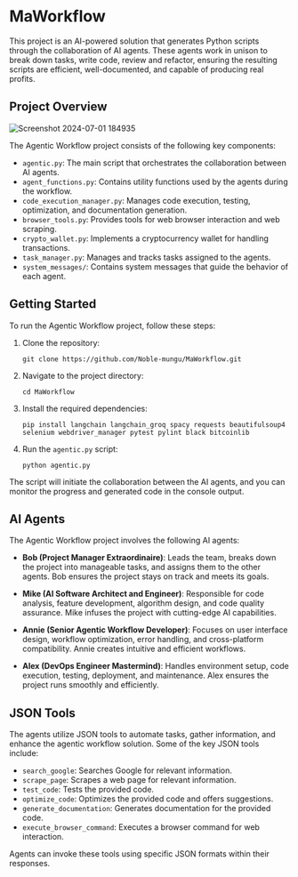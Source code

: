 

# MaWorkflow

This project is an AI-powered solution that generates Python scripts through the collaboration of AI agents. These agents work in unison to break down tasks, write code, review and refactor, ensuring the resulting scripts are efficient, well-documented, and capable of producing real profits.

## Project Overview
![Screenshot 2024-07-01 184935](https://github.com/Noble-mungu/MaWorkflow/assets/64100418/e13438ac-59c1-45aa-8d56-caf1bda3cbe6)

The Agentic Workflow project consists of the following key components:

- `agentic.py`: The main script that orchestrates the collaboration between AI agents.
- `agent_functions.py`: Contains utility functions used by the agents during the workflow.
- `code_execution_manager.py`: Manages code execution, testing, optimization, and documentation generation.
- `browser_tools.py`: Provides tools for web browser interaction and web scraping.
- `crypto_wallet.py`: Implements a cryptocurrency wallet for handling transactions.
- `task_manager.py`: Manages and tracks tasks assigned to the agents.
- `system_messages/`: Contains system messages that guide the behavior of each agent.

## Getting Started

To run the Agentic Workflow project, follow these steps:

1. Clone the repository:
   ```
   git clone https://github.com/Noble-mungu/MaWorkflow.git
   ```

2. Navigate to the project directory:
   ```
   cd MaWorkflow
   ```

3. Install the required dependencies:
   ```
   pip install langchain langchain_groq spacy requests beautifulsoup4 selenium webdriver_manager pytest pylint black bitcoinlib
   ```

4. Run the `agentic.py` script:
   ```
   python agentic.py
   ```

The script will initiate the collaboration between the AI agents, and you can monitor the progress and generated code in the console output.

## AI Agents

The Agentic Workflow project involves the following AI agents:

- **Bob (Project Manager Extraordinaire)**: Leads the team, breaks down the project into manageable tasks, and assigns them to the other agents. Bob ensures the project stays on track and meets its goals.

- **Mike (AI Software Architect and Engineer)**: Responsible for code analysis, feature development, algorithm design, and code quality assurance. Mike infuses the project with cutting-edge AI capabilities.

- **Annie (Senior Agentic Workflow Developer)**: Focuses on user interface design, workflow optimization, error handling, and cross-platform compatibility. Annie creates intuitive and efficient workflows.

- **Alex (DevOps Engineer Mastermind)**: Handles environment setup, code execution, testing, deployment, and maintenance. Alex ensures the project runs smoothly and efficiently.

## JSON Tools

The agents utilize JSON tools to automate tasks, gather information, and enhance the agentic workflow solution. Some of the key JSON tools include:

- `search_google`: Searches Google for relevant information.
- `scrape_page`: Scrapes a web page for relevant information.
- `test_code`: Tests the provided code.
- `optimize_code`: Optimizes the provided code and offers suggestions.
- `generate_documentation`: Generates documentation for the provided code.
- `execute_browser_command`: Executes a browser command for web interaction.

Agents can invoke these tools using specific JSON formats within their responses.


